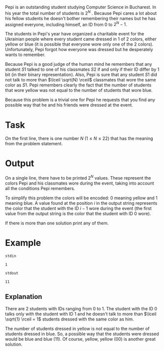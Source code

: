
Pepi is an outstanding student studying Computer Science in Bucharest. In his year the total number of students is $2^N$ . Because Pepi cares a lot about his fellow students he doesn't bother remembering their names but he has assigned everyone, including himself, an ID from $0$ to $2^N - 1$.

The students in Pepi's year have organized a charitable event for the Ukrainian people where every student came dressed in $1$ of $2$ colors, either yellow or blue (it is possible that everyone wore only one of the $2$ colors). Unfortunately, Pepi forgot how everyone was dressed but he desperately wants to remember.

Because Pepi is a good judge of the human mind he remembers that any student $S1$ talked to one of his classmates $S2$ if and only if their ID differ by $1$ bit (in their binary representation). Also, Pepi is sure that any student $S1$ did not talk to more than $\lceil \sqrt{N} \rceil$ classmates that wore the same color as $S1$. Pepi remembers clearly the fact that the number of students that wore yellow was not equal to the number of students that wore blue.

Because this problem is a trivial one for Pepi he requests that you find any possible way that he and his friends were dressed at the event.

# Task

On the first line, there is one number $N$ ($1 \leq N \leq 22$) that has the meaning from the problem statement.

# Output

On a single line, there have to be printed $2^N$ values. These represent the colors Pepi and his classmates wore during the event, taking into account all the conditions Pepi remembers.

To simplify this problem the colors will be encoded: $0$ meaning yellow and $1$ meaning blue. A value found at the position $i$ in the output string represents the color that the student with the ID $i-1$ wore during the event (the first value from the output string is the color that the student with ID $0$ wore).

If there is more than one solution print any of them.

# Example

`stdin`
```
1
```

`stdout`
```
11
```

Explanation
---

There are $2$ students with IDs ranging from $0$ to $1$. The student with the ID $0$ talks only with the student with ID $1$ and he doesn't talk to more than $\lceil \sqrt{1} \rceil = 1$ students dressed with the same color as him.

The number of students dressed in yellow is not equal to the number of students dressed in blue. So, a possible way that the students were dressed would be blue and blue ($11$). Of course, yellow, yellow ($00$) is another great solution.
